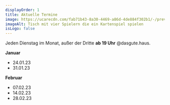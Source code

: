 ```yaml
---
displayOrder: 1
title: Aktuelle Termine
image: https://ucarecdn.com/fab71b43-8a30-4469-a86d-4de884f302b1/-/preview/-/enhance/63/
imageAlt: Tisch mit vier Spielern die ein Kartenspiel spielen
isLogo: false
---
```

Jeden Dienstag im Monat, außer der Dritte **ab 19 Uhr** @dasgute.haus.

**Januar**

* 24.01.23
* 31.01.23

**Februar**

* 07.02.23
* 14.02.23
* 28.02.23